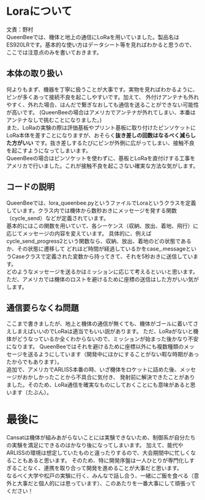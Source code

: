 # Loraについて
文責：野村  
QueenBeeでは、機体と地上の通信にLoRaを用いていました。製品名はES920LRです。基本的な使い方はデータシート等を見ればわかると思うので、
ここでは注意点のみを書いておきます。    
## 本体の取り扱い
何よりもまず、機器を丁寧に扱うことが大事です。実物を見ればわかるように、ピンが多くあって接続不良を起こしやすいです。加えて、
外付けアンテナも外れやすく、外れた場合、はんだで繋ぎなおしても通信を送ることができない可能性が高いです。
(QueenBeeの場合はアメリカでアンテナが外れてしまい、本番はアンテナなしで挑むことになりました。)  
また、LoRaの実験の際は評価基板やプリント基板に取り付けたピンソケットにLoRa本体を差すことになりますが、おそらく**抜き差しの回数はなるべく減らした方がいい**
です。抜き差しするたびにピンが外側に広がってしまい、接触不良を起こすようになってしまいます。  
QueenBeeの場合はピンソケットを使わずに、基板とLoRaを直付けする工事をアメリカで行いました。これが接触不良を起こさない確実な方法な気がします。
## コードの説明
QueenBeeでは、lora_queenbee.pyというファイルでLoraというクラスを定義しています。クラス内では機体から数秒おきにメッセージを発する関数
（cycle_send）などが定義されています。  
基本的にはこの関数を用いていて、各シーケンス（収納、放出、着地、飛行）に応じてメッセージの内容を変えています。
具体的に、例えばcycle_send_progress2という関数なら、収納、放出、着地のどの状態であるか、その状態に遷移して
どれほど時間が経過しているかをcase_.messageというCaseクラスで定義された変数から持ってきて、それを5秒おきに送信しています。  
どのようなメッセージを送るかはミッションに応じて考えるといいと思います。ただ、アメリカでは機体のロストを避けるために座標の送信はした方がいい気がします。
## 通信要らなくね問題
ここまで書きましたが、地上と機体の通信が無くても、機体がゴールに着いてさえしまえばいいのでLoRaは適当でもいい説があります。
ただ、LoRaがないと機体がどうなっているか全くわからないので、ミッションが始まった後かなり不安になります。
QueenBeeではそれを避けるために座標以外にも複数種類のメッセージを送るようにしています（開発中にほかにすることがない暇な時期があったからでもあります）。  
追加で、アメリカでARLISS本番の時、いざ機体をロケットに詰めた後、メッセージがおかしかったことから不具合に気付き、
発射前に解決できたことがありました。そのため、LoRa通信を確実なものにしておくことにも意味があると思います（たぶん）。
# 最後に
Cansatは機体が組みあがらないことには実験できないため、制御系が自分たちの実験を満足にできるのはかなり後になってしまいます。
加えて、能代やARLISSの環境は想定していたものと違ったりするので、大会期間中に忙しくなることもあると思います。
そのため、特に開発序盤は一人ひとりが専門化しすぎることなく、連携を取り合って開発を進めることが大事だと思います。  
なるべく大学や松戸の実験に行く、みんなで話し合う、一緒にご飯を食べる（意外と大事だと個人的には思っています）、このあたりを一番大事にして頑張ってください！
